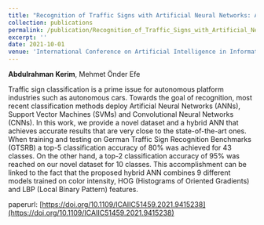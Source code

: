 ```yaml
---
title: "Recognition of Traffic Signs with Artificial Neural Networks: A Novel Dataset and Algorithm"
collection: publications
permalink: /publication/Recognition_of_Traffic_Signs_with_Artificial_Neural_Networks_A_Novel_Dataset_and_Algorithm_ICAIIC_2021
excerpt: ''
date: 2021-10-01
venue: 'International Conference on Artificial Intelligence in Information and Communication (ICAIIC)'
---
```

**Abdulrahman Kerim**, Mehmet Önder Efe

Traffic sign classification is a prime issue for autonomous platform industries such as autonomous cars. Towards the goal of recognition, most recent
classification methods deploy Artificial Neural Networks (ANNs), Support Vector Machines (SVMs) and Convolutional Neural Networks (CNNs). In this work,
we provide a novel dataset and a hybrid ANN that achieves accurate results that are very close to the state-of-the-art ones. When training and testing
on German Traffic Sign Recognition Benchmarks (GTSRB) a top-5 classification accuracy of 80% was achieved for 43 classes. On the other hand, a top-2
classification accuracy of 95% was reached on our novel dataset for 10 classes. This accomplishment can be linked to the fact that the proposed hybrid
ANN combines 9 different models trained on color intensity, HOG (Histograms of Oriented Gradients) and LBP (Local Binary Pattern) features.

paperurl: [https://doi.org/10.1109/ICAIIC51459.2021.9415238](https://doi.org/10.1109/ICAIIC51459.2021.9415238)
